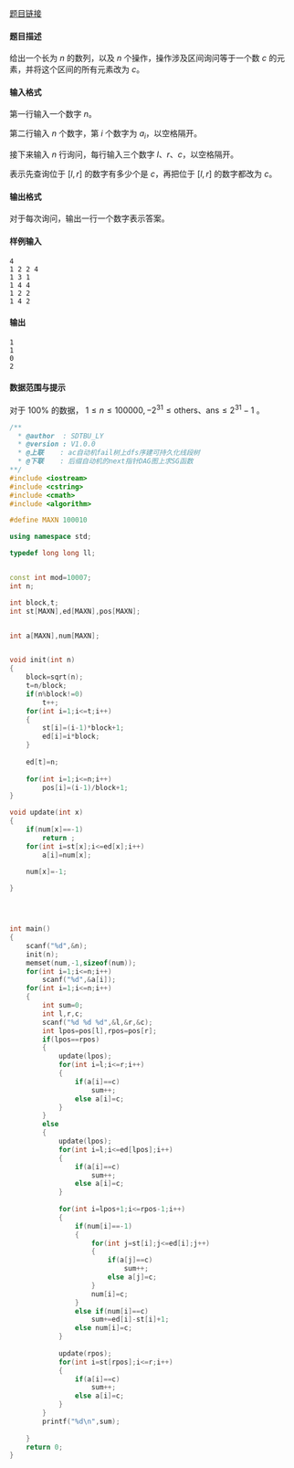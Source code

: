 [题目链接](https://loj.ac/p/6284) 

#### 题目描述

给出一个长为 $n$ 的数列，以及 $n$ 个操作，操作涉及区间询问等于一个数 $c$ 的元素，并将这个区间的所有元素改为 $c$。

#### 输入格式

第一行输入一个数字 $n$。

第二行输入 $n$ 个数字，第 $i$ 个数字为 $a_i$，以空格隔开。

接下来输入 $n$ 行询问，每行输入三个数字 $l、r、c$，以空格隔开。

表示先查询位于 $[l,r]$ 的数字有多少个是 $c$，再把位于 $[l,r]$ 的数字都改为 $c$。

#### 输出格式

对于每次询问，输出一行一个数字表示答案。

#### 样例输入

```
4
1 2 2 4
1 3 1
1 4 4
1 2 2
1 4 2

```

#### 输出

```
1
1
0
2

```

#### 数据范围与提示

对于 $100\%$ 的数据， $1 \leq n \leq 100000, -2^{31} \leq \mathrm{others}、 \mathrm{ans} \leq 2^{31}-1$ 。


```cpp
/**
  * @author  : SDTBU_LY
  * @version : V1.0.0
  * @上联    : ac自动机fail树上dfs序建可持久化线段树
  * @下联    : 后缀自动机的next指针DAG图上求SG函数
**/
#include <iostream>
#include <cstring>
#include <cmath>
#include <algorithm>

#define MAXN 100010

using namespace std;

typedef long long ll;


const int mod=10007;
int n;

int block,t;
int st[MAXN],ed[MAXN],pos[MAXN];


int a[MAXN],num[MAXN];


void init(int n)
{
    block=sqrt(n);
    t=n/block;
    if(n%block!=0)
        t++;    
    for(int i=1;i<=t;i++)
    {
        st[i]=(i-1)*block+1;
        ed[i]=i*block;
    }
    
    ed[t]=n;
    
    for(int i=1;i<=n;i++)
        pos[i]=(i-1)/block+1;
}

void update(int x)
{
    if(num[x]==-1)
        return ;
    for(int i=st[x];i<=ed[x];i++)
        a[i]=num[x];
    
    num[x]=-1;

}




int main()
{   
    scanf("%d",&n);
    init(n);
    memset(num,-1,sizeof(num));
    for(int i=1;i<=n;i++)
        scanf("%d",&a[i]);
    for(int i=1;i<=n;i++)
    {
        int sum=0;
        int l,r,c;
        scanf("%d %d %d",&l,&r,&c);
        int lpos=pos[l],rpos=pos[r];
        if(lpos==rpos)
        {
            update(lpos);
            for(int i=l;i<=r;i++)
            {
                if(a[i]==c)
                    sum++;
                else a[i]=c;
            }
        }
        else
        {
            update(lpos);
            for(int i=l;i<=ed[lpos];i++)
            {
                if(a[i]==c)
                    sum++;
                else a[i]=c;
            }
            
            for(int i=lpos+1;i<=rpos-1;i++)
            {
                if(num[i]==-1)
                {
                    for(int j=st[i];j<=ed[i];j++)
                    {
                        if(a[j]==c)
                            sum++;
                        else a[j]=c;
                    }
                    num[i]=c;
                }
                else if(num[i]==c)
                    sum+=ed[i]-st[i]+1;
                else num[i]=c;
            }
            
            update(rpos);
            for(int i=st[rpos];i<=r;i++)
            {
                if(a[i]==c)
                    sum++;
                else a[i]=c;
            }
        }
        printf("%d\n",sum);
        
    }
    return 0;
}


```
